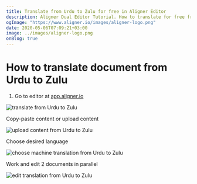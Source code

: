 ```yaml
---
title: Translate from Urdu to Zulu for free in Aligner Editor
description: Aligner Dual Editor Tutorial. How to translate for free from Urdu to Zulu. Aligner is multilingual document management platform. 
ogImage: "https://www.aligner.io/images/aligner-logo.png"
date: 2020-05-06T07:09:21+03:00
image: ../images/aligner-logo.png
onBlog: true
---
```


# How to translate document from Urdu to Zulu

1. Go to editor at [app.aligner.io](https://app.aligner.io "Aligner App web page")

![translate from Urdu to Zulu](../aligner-blank-editor.png "translate from Urdu to Zulu")

Copy-paste content or upload content

![upload content from Urdu to Zulu](../aligner-uploaded-document.png "upload content from Urdu to Zulu")

Choose desired language

![choose machine translation from Urdu to Zulu](../aligner-language-dropdown.png "choose machine translation from Urdu to Zulu")

Work and edit 2 documents in parallel

![edit translation from Urdu to Zulu](../aligner-double-sitded-editor.png "edit translation from Urdu to Zulu")

